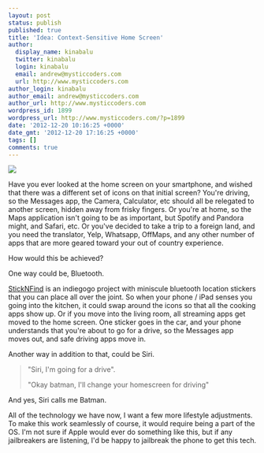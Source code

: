 ```yaml
---
layout: post
status: publish
published: true
title: 'Idea: Context-Sensitive Home Screen'
author:
  display_name: kinabalu
  twitter: kinabalu
  login: kinabalu
  email: andrew@mysticcoders.com
  url: http://www.mysticcoders.com
author_login: kinabalu
author_email: andrew@mysticcoders.com
author_url: http://www.mysticcoders.com
wordpress_id: 1899
wordpress_url: http://www.mysticcoders.com/?p=1899
date: '2012-12-20 10:16:25 +0000'
date_gmt: '2012-12-20 17:16:25 +0000'
tags: []
comments: true
---
```

<img src="https://upload.wikimedia.org/wikipedia/commons/thumb/d/da/Bluetooth.svg/170px-Bluetooth.svg.png" border="0" />

Have you ever looked at the home screen on your smartphone, and wished that there was a different set of icons on that initial screen?  You're driving, so the Messages app, the Camera, Calculator, etc should all be relegated to another screen, hidden away from frisky fingers.  Or you're at home, so the Maps application isn't going to be as important, but Spotify and Pandora might, and Safari, etc.  Or you've decided to take a trip to a foreign land, and you need the translator, Yelp, Whatsapp, OffMaps, and any other number of apps that are more geared toward your out of country experience.

How would this be achieved?

One way could be, Bluetooth.

<a href="http://www.indiegogo.com/sticknfind">StickNFind</a> is an indiegogo project with miniscule bluetooth location stickers that you can place all over the joint.  So when your phone / iPad senses you going into the kitchen, it could swap around the icons so that all the cooking apps show up.  Or if you move into the living room, all streaming apps get moved to the home screen.  One sticker goes in the car, and your phone understands that you're about to go for a drive, so the Messages app moves out, and safe driving apps move in.

Another way in addition to that, could be Siri.

<blockquote>
"Siri, I'm going for a drive".

"Okay batman, I'll change your homescreen for driving"

</blockquote>
And yes, Siri calls me Batman.

All of the technology we have now, I want a few more lifestyle adjustments.  To make this work seamlessly of course, it would require being a part of the OS.  I'm not sure if Apple would ever do something like this, but if any jailbreakers are listening, I'd be happy to jailbreak the phone to get this tech.

